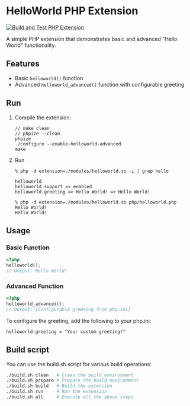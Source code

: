 # HelloWorld PHP Extension

[![Build and Test PHP Extension](https://github.com/koriym/ext-helloworld/actions/workflows/build.yml/badge.svg)](https://github.com/koriym/ext-helloworld/actions/workflows/build.yml)

A simple PHP extension that demonstrates basic and advanced "Hello World" functionality.

## Features

- Basic `helloworld()` function
- Advanced `helloworld_advanced()` function with configurable greeting

## Run

1. Compile the extension:

    ```
    // make clean
    // phpize --clean
    phpize
    ./configure --enable-helloworld-advanced
    make
    ```

2. Run

    ```
    % php -d extension=./modules/helloworld.so -i | grep hello

    helloworld
    helloworld support => enabled
    helloworld.greeting => Hello World! => Hello World!

    % php -d extension=./modules/helloworld.so php/helloworld.php
    Hello World!
    Hello World!
   ```

## Usage

### Basic Function

```php
<?php
helloworld();
// Output: Hello World!
```

### Advanced Function

```php
<?php
helloworld_advanced();
// Output: [Configurable greeting from php.ini]

```

To configure the greeting, add the following to your php.ini:

```
helloworld.greeting = "Your custom greeting!"
```

## Build script

You can use the build.sh script for various build operations:

```sh
./build.sh clean   # Clean the build environment
./build.sh prepare # Prepare the build environment
./build.sh build   # Build the extension
./build.sh run     # Run the extension
./build.sh all     # Execute all the above steps
```